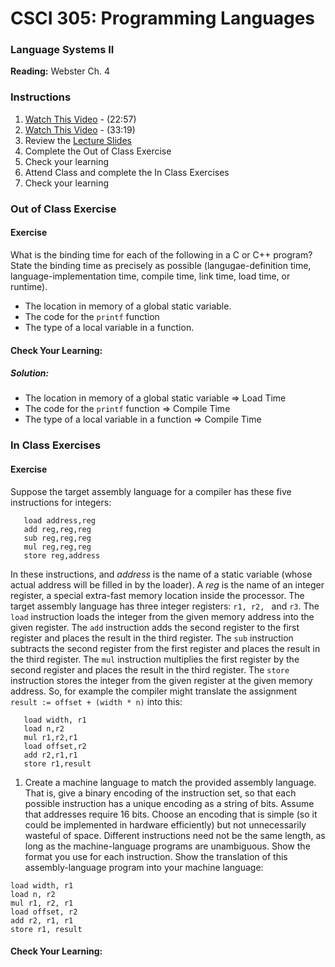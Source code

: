 # CSCI 305: Programming Languages

### Language Systems II

**Reading:** Webster Ch. 4

### Instructions
1. [Watch This Video](https://youtu.be/11FPzprkaoE) - (22:57)
2. [Watch This Video](https://youtu.be/B-dlSRCkdMY) - (33:19)
3. Review the [Lecture Slides](slides/Lecture10_12.pdf)
4. Complete the Out of Class Exercise
5. Check your learning
6. Attend Class and complete the In Class Exercises
7. Check your learning

### Out of Class Exercise

#### Exercise

What is the binding time for each of the following in a C or C++ program? State the binding time as precisely as possible (langugae-definition time, language-implementation time, compile time, link time, load time, or runtime).

* The location in memory of a global static variable.
* The code for the `printf` function
* The type of a local variable in a function.

#### Check Your Learning:

##### Solution:

* The location in memory of a global static variable => Load Time
* The code for the `printf` function => Compile Time
* The type of a local variable in a function => Compile Time

### In Class Exercises

#### Exercise

Suppose the target assembly language for a compiler has these five instructions for integers:

```
   load address,reg
   add reg,reg,reg
   sub reg,reg,reg
   mul reg,reg,reg
   store reg,address
```

In these instructions, and *address* is the name of a static variable (whose actual address will be filled in by the loader). A *reg* is the name of an integer register, a special extra-fast memory location inside the processor. The target assembly language has three integer registers: `r1, r2, ` and `r3`. The `load` instruction loads the integer from the given memory address into the given register. The `add` instruction adds the second register to the first register and places the result in the third register. The `sub` instruction subtracts the second register from the first register and places the result in the third register. The `mul` instruction multiplies the first register by the second register and places the result in the third register. The `store` instruction stores the integer from the given register at the given memory address. So, for example the compiler might translate the assignment `result := offset + (width * n)` into this:

```
   load width, r1
   load n,r2
   mul r1,r2,r1
   load offset,r2
   add r2,r1,r1
   store r1,result
```

1. Create a machine language to match the provided assembly language. That is, give a binary encoding of the instruction set, so that each possible instruction has a unique encoding as a string of bits. Assume that addresses require 16 bits. Choose an encoding that is simple (so it could be implemented in hardware efficiently) but not unnecessarily wasteful of space. Different instructions need not be the same length, as long as the machine-language programs are unambiguous. Show the format you use for each instruction. Show the translation of this assembly-language program into your machine language:

```
load width, r1
load n, r2
mul r1, r2, r1
load offset, r2
add r2, r1, r1
store r1, result
```

#### Check Your Learning:

<!--
##### [Solution Video]() - (:)

##### A Solution:

Instruction | code | extra
----------- | ---- | -----
load | 000 | 000000000000000 000
add |  001 | 000 000 000
sub |  010 | 000 000 000
mul |  011 | 000 000 000
store | 100 | 000 0000000000000000

```
width  = 01010110 01101001
offset = 11010010 00110101
n      = 10001001 00100101
result = 11100110 11101010

r1 001
r2 010
r3 100

000 01010110 01101001 001
000 10001001 00100101 010
011 001 010 001
000 11010010 00110101 010
001 010 001 001
100 001 11100110 11101010
```
-->
